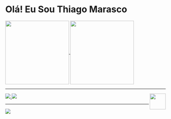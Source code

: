 <h1> Olá! Eu Sou Thiago Marasco </h1>

<div>
<a href="https://thiagomarasco.github.io/portifolio/">
<img height=200 align="center" src="https://github-readme-stats.vercel.app/api?username=ThiagoMarasco&show_icons=true&theme=radical"></img>
<img height=200 align="center" src="https://github-readme-stats.vercel.app/api/top-langs/?username=ThiagoMarasco&layout=compact&theme=radical"> </img>
</a>
</div>

<div>
 
  <hr>
  <a href="https://thiagomarasco.github.io/portifolio/">
  <img src="https://skillicons.dev/icons?i=py,java,mysql,js,html,css"> </img>
  </a>
  <a href="https://www.linkedin.com/in/thiago-marasco">
  <img src="https://skillicons.dev/icons?i=linkedin"> </img>
  </a>
  <img  height =50 align="right"
src="https://camo.githubusercontent.com/63371d36886ee658f5a97401f393e1ab1684b2fd3de674b8f5efc7d410b2a3d0/68747470733a2f2f6d656469612e67697068792e636f6d2f6d656469612f57556c706c634d704f43456d5447427442572f67697068792e676966"> </img>
<hr>
</div>


<div>
<img align="center" src="https://raw.githubusercontent.com/trinib/trinib/snake/github-contribution-grid-snake-dark.svg"> </img>

  
</div>
